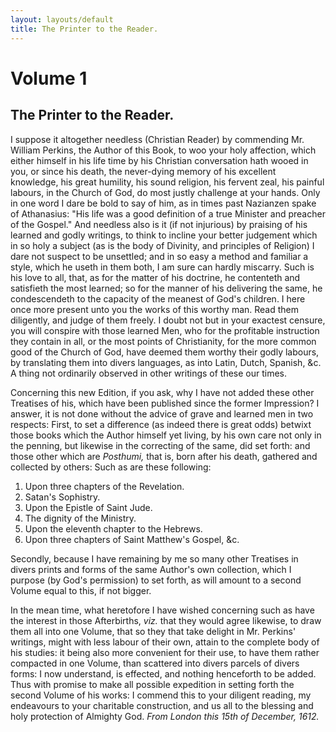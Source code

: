 ```yaml
---
layout: layouts/default
title: The Printer to the Reader.
---
```


# Volume 1

## The Printer to the Reader.

I suppose it altogether needless (Christian Reader) by commending Mr. William Perkins, the Author of this Book, to woo your holy affection, which either himself in his life time by his Christian conversation hath wooed in you, or since his death, the never-dying memory of his excellent knowledge, his great humility, his sound religion, his fervent zeal, his painful labours, in the Church of God, do most justly challenge at your hands. Only in one word I dare be bold to say of him, as in times past Nazianzen spake of Athanasius: "His life was a good definition of a true Minister and preacher of the Gospel." And needless also is it (if not injurious) by praising of his learned and godly writings, to think to incline your better judgement which in so holy a subject (as is the body of Divinity, and principles of Religion) I dare not suspect to be unsettled; and in so easy a method and familiar a style, which he useth in them both, I am sure can hardly miscarry. Such is his love to all, that, as for the matter of his doctrine, he contenteth and satisfieth the most learned; so for the manner of his delivering the same, he condescendeth to the capacity of the meanest of God's children. I here once more present unto you the works of this worthy man. Read them diligently, and judge of them freely. I doubt not but in your exactest censure, you will conspire with those learned Men, who for the profitable instruction they contain in all, or the most points of Christianity, for the more common good of the Church of God, have deemed them worthy their godly labours, by translating them into divers languages, as into Latin, Dutch, Spanish, &c. A thing not ordinarily observed in other writings of these our times.

Concerning this new Edition, if you ask, why I have not added these other Treatises of his, which have been published since the former Impression? I answer, it is not done without the advice of grave and learned men in two respects: First, to set a difference (as indeed there is great odds) betwixt those books which the Author himself yet living, by his own care not only in the penning, but likewise in the correcting of the same, did set forth: and those other which are *Posthumi,* that is, born after his death, gathered and collected by others: Such as are these following:

1. Upon three chapters of the Revelation.
2. Satan's Sophistry.
3. Upon the Epistle of Saint Jude.
4. The dignity of the Ministry.
5. Upon the eleventh chapter to the Hebrews.
6. Upon three chapters of Saint Matthew's Gospel, &c.

Secondly, because I have remaining by me so many other Treatises in divers prints and forms of the same Author's own collection, which I purpose (by God's permission) to set forth, as will amount to a second Volume equal to this, if not bigger.

In the mean time, what heretofore I have wished concerning such as have the interest in those Afterbirths, *viz.* that they would agree likewise, to draw them all into one Volume, that so they that take delight in Mr. Perkins' writings, might with less labour of their own, attain to the complete body of his studies: it being also more convenient for their use, to have them rather compacted in one Volume, than scattered into divers parcels of divers forms: I now understand, is effected, and nothing henceforth to be added. Thus with promise to make all possible expedition in setting forth the second Volume of his works: I commend this to your diligent reading, my endeavours to your charitable construction, and us all to the blessing and holy protection of Almighty God. *From London this 15th of December, 1612.*